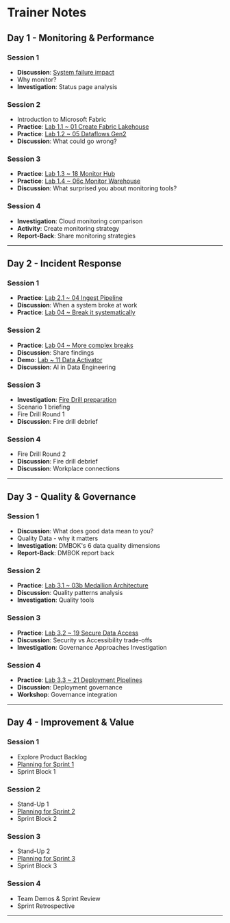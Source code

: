 # Trainer Notes
## Day 1 - Monitoring & Performance

### Session 1

- **Discussion**: [System failure impact](day1/system-failure.md)
- Why monitor?
- **Investigation**: Status page analysis

### Session 2

- Introduction to Microsoft Fabric
- **Practice**: [Lab 1.1 ~ 01 Create Fabric Lakehouse](labs/01-lakehouse.md)
- **Practice**: [Lab 1.2 ~ 05 Dataflows Gen2](labs/05-dataflows-gen2.md)
- **Discussion**: What could go wrong?

### Session 3

- **Practice**: [Lab 1.3 ~ 18 Monitor Hub](labs/18-monitor-hub.md)
- **Practice**: [Lab 1.4 ~ 06c Monitor Warehouse](labs/06c-monitor-data-warehouse.md)
- **Discussion**: What surprised you about monitoring tools?

### Session 4

- **Investigation**: Cloud monitoring comparison
- **Activity**: Create monitoring strategy
- **Report-Back**: Share monitoring strategies

---

## Day 2 - Incident Response

### Session 1

- **Practice**: [Lab 2.1 ~ 04 Ingest Pipeline](labs/04-ingest-pipeline.md)
- **Discussion**: When a system broke at work
- **Practice**: [Lab 04 ~ Break it systematically](day2/breaking-things.md)

### Session 2

- **Practice**: [Lab 04 ~ More complex breaks](day2/complex-breaking.md)
- **Discussion**: Share findings
- **Demo**: [Lab ~ 11 Data Activator](labs/11-data-activator.md)
- **Discussion**: AI in Data Engineering

### Session 3

- **Investigation**: [Fire Drill preparation](day2/incident-response-prep.md)
- Scenario 1 briefing
- Fire Drill Round 1
- **Discussion**: Fire drill debrief

### Session 4

- Fire Drill Round 2
- **Discussion**: Fire drill debrief
- **Discussion**: Workplace connections

---

## Day 3 - Quality & Governance

### Session 1

- **Discussion**: What does good data mean to you?
- Quality Data - why it matters
- **Investigation**: DMBOK's 6 data quality dimensions
- **Report-Back**: DMBOK report back

### Session 2

- **Practice**: [Lab 3.1 ~ 03b Medallion Architecture](labs/03b-medallion-lakehouse.md)
- **Discussion**: Quality patterns analysis
- **Investigation**: Quality tools

### Session 3

- **Practice**: [Lab 3.2 ~ 19 Secure Data Access](labs/19-secure-data-access.md)
- **Discussion**: Security vs Accessibility trade-offs
- **Investigation**: Governance Approaches Investigation

### Session 4

- **Practice**: [Lab 3.3 ~ 21 Deployment Pipelines](labs/21-deployment-pipelines.md)
- **Discussion**: Deployment governance
- **Workshop**: Governance integration

---

## Day 4 - Improvement & Value

### Session 1

- Explore Product Backlog
- [Planning for Sprint 1](day4/sprint1.md)
- Sprint Block 1

### Session 2

- Stand-Up 1
- [Planning for Sprint 2](day4/sprint2.md)
- Sprint Block 2

### Session 3

- Stand-Up 2
- [Planning for Sprint 3](day4/sprint3.md)
- Sprint Block 3

### Session 4

- Team Demos & Sprint Review
- Sprint Retrospective

---


